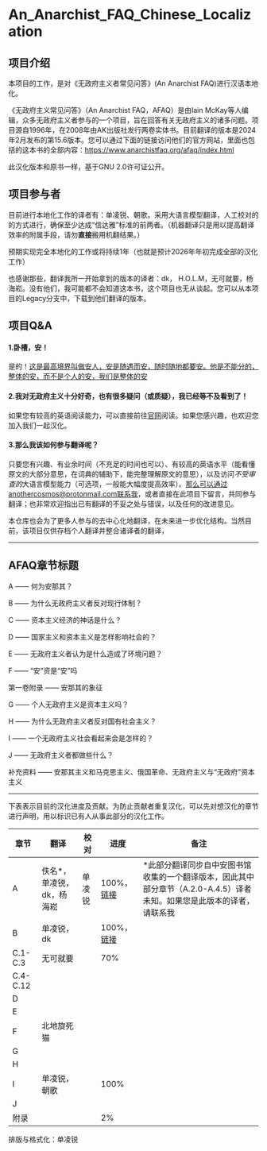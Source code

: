 # An_Anarchist_FAQ_Chinese_Localization

## 项目介绍

本项目的工作，是对《无政府主义者常见问答》(An Anarchist FAQ)进行汉语本地化。

《无政府主义常见问答》（An Anarchist FAQ，AFAQ）是由Iain McKay等人编辑，众多无政府主义者参与的一个项目，旨在回答有关无政府主义的诸多问题。项目源自1996年，在2008年由AK出版社发行两卷实体书。目前翻译的版本是2024年2月发布的第15.6版本。您可以通过下面的链接访问他们的官方网站，里面也包括的这本书的全部内容：https://www.anarchistfaq.org/afaq/index.html

此汉化版本和原书一样，基于GNU 2.0许可证公开。

## 项目参与者

目前进行本地化工作的译者有：单凌锐、朝歌。采用大语言模型翻译，人工校对的的方式进行，确保至少达成“信达雅”标准的前两者。（机器翻译只是用以提高翻译效率的附属手段，请勿**直接**搬用机翻结果。）

预期实现完全本地化的工作或将持续1年（也就是预计2026年年初完成全部的汉化工作）

也感谢那些，翻译我所一开始拿到的版本的译者：dk， H.O.L.M，无可就要，杨海崧。没有他们，我可能都不会知道这本书，这个项目也无从谈起。您可以从本项目的Legacy分支中，下载到他们翻译的版本。

## 项目Q&A

#### 1.卧槽，安！

是的！[这是最高境界叫做安人，安是随遇而安，随时随地都要安。他是不能分的，整体的安，而不是个人的安，我们是整体的安](https://www.bilibili.com/video/BV1fh411A7P5/)

#### 2.我对无政府主义十分好奇，也有很多疑问（或质疑），我已经等不及看到了！

如果您有较高的英语阅读能力，可以直接前往[官网](https://www.anarchistfaq.org/afaq/index.html)阅读。如果您感兴趣，也欢迎您加入我们一起汉化。

#### 3.那么我该如何参与翻译呢？

只要您有兴趣、有业余时间（不充足的时间也可以）、有较高的英语水平（能看懂原文的大部分意思，在词典的辅助下，能完整理解原文的意思），以及访问*不受审查的*大语言模型能力（可选项，一般能大幅度提高效率）。那么可以通过anothercosmos@protonmail.com联系我，或者直接在此项目下留言，共同参与翻译；也非常欢迎指出已有翻译的不妥之处与错误，以及任何的改进意见。

本仓库也会为了更多人参与的去中心化地翻译，在未来进一步优化结构。当然目前，该项目仅供存档个人翻译并整合诸译者的翻译，

-----

## AFAQ章节标题

A —— 何为安那其？

B —— 为什么无政府主义者反对现行体制？

C —— 资本主义经济的神话是什么？

D —— 国家主义和资本主义是怎样影响社会的？

E —— 无政府主义者认为是什么造成了环境问题？

F —— “安”资是“安”吗

第一卷附录 —— 安那其的象征

G —— 个人无政府主义是资本主义吗？

H —— 为什么无政府主义者反对国有社会主义？

I —— 一个无政府主义社会看起来会是怎样的？

J —— 无政府主义者都做些什么？

补充资料 —— 安那其主义和马克思主义、俄国革命、无政府主义与“无政府”资本主义

-----

下表表示目前的汉化进度及贡献。为防止贡献者重复汉化，可以先对想汉化的章节进行声明，用以标识已有人从事此部分的汉化工作。

| 章节       | 翻译             | 校对  | 进度                                                                                                     | 备注                                                                |
| -------- | -------------- | --- | ------------------------------------------------------------------------------------------------------ | ----------------------------------------------------------------- |
| A        | 佚名*，单凌锐，dk，杨海崧 | 单凌锐 | 100%，[链接](https://github.com/anotheruniverse/An_Anarchist_FAQ_Chinese_Localization/releases/tag/A.0.1) | *此部分翻译同步自中安图书馆收集的一个翻译版本，因此其中部分章节（A.2.0-A.4.5）译者未知。如果您是此版本的译者，请联系我 |
| B        | 单凌锐，dk         |     | 100%，[链接](https://github.com/anotheruniverse/An_Anarchist_FAQ_Chinese_Localization/releases/tag/B.0.1) |                                                                   |
| C.1-C.3  | 无可就要           |     | 70%                                                                                                    |                                                                   |
| C.4-C.12 |                |     |                                                                                                        |                                                                   |
| D        |                |     |                                                                                                        |                                                                   |
| E        |                |     |                                                                                                        |                                                                   |
| F        | 北地旋死猫          |     |                                                                                                        |                                                                   |
| G        |                |     |                                                                                                        |                                                                   |
| H        |                |     |                                                                                                        |                                                                   |
| I        | 单凌锐，朝歌         |     | 100%                                                                                                   |                                                                   |
| J        |                |     |                                                                                                        |                                                                   |
| 附录       |                |     | 2%                                                                                                     |                                                                   |

排版与格式化：单凌锐
